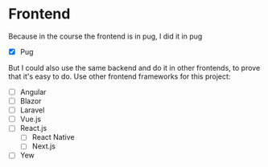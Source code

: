 # Frontend

Because in the course the frontend is in pug, I did it in pug

- [x] Pug

But I could also use the same backend and do it in other frontends, to prove that it's easy to do.
Use other frontend frameworks for this project:

- [ ] Angular
- [ ] Blazor
- [ ] Laravel
- [ ] Vue.js
- [ ] React.js
    - [ ] React Native
    - [ ] Next.js
- [ ] Yew

